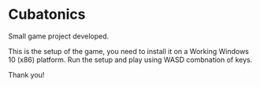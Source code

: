 # Cubatonics
Small game project developed.


This is the setup of the game, you need to install it on a Working Windows 10 (x86) platform.
Run the setup and play using WASD combnation of keys.

Thank you!
